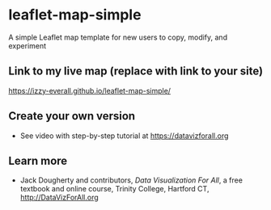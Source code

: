 # leaflet-map-simple
A simple Leaflet map template for new users to copy, modify, and experiment

## Link to my live map (replace with link to your site)

https://izzy-everall.github.io/leaflet-map-simple/

## Create your own version
- See video with step-by-step tutorial at https://datavizforall.org

## Learn more
- Jack Dougherty and contributors, *Data Visualization For All*, a free textbook and online course, Trinity College, Hartford CT, http://DataVizForAll.org
